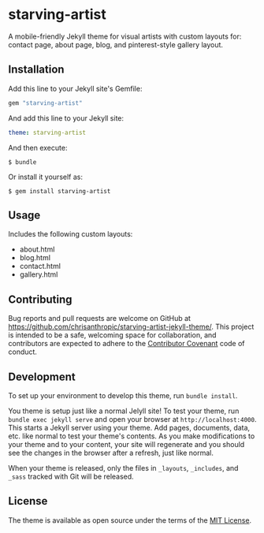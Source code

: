 # starving-artist

A mobile-friendly Jekyll theme for visual artists with custom layouts for: contact page, about page, blog, and pinterest-style gallery layout.

## Installation

Add this line to your Jekyll site's Gemfile:

```ruby
gem "starving-artist"
```

And add this line to your Jekyll site:

```yaml
theme: starving-artist
```

And then execute:

    $ bundle

Or install it yourself as:

    $ gem install starving-artist

## Usage

Includes the following custom layouts:

- about.html
- blog.html
- contact.html
- gallery.html

## Contributing

Bug reports and pull requests are welcome on GitHub at https://github.com/chrisanthropic/starving-artist-jekyll-theme/. This project is intended to be a safe, welcoming space for collaboration, and contributors are expected to adhere to the [Contributor Covenant](http://contributor-covenant.org) code of conduct.

## Development

To set up your environment to develop this theme, run `bundle install`.

You theme is setup just like a normal Jelyll site! To test your theme, run `bundle exec jekyll serve` and open your browser at `http://localhost:4000`. This starts a Jekyll server using your theme. Add pages, documents, data, etc. like normal to test your theme's contents. As you make modifications to your theme and to your content, your site will regenerate and you should see the changes in the browser after a refresh, just like normal.

When your theme is released, only the files in `_layouts`, `_includes`, and `_sass` tracked with Git will be released.

## License

The theme is available as open source under the terms of the [MIT License](http://opensource.org/licenses/MIT).

